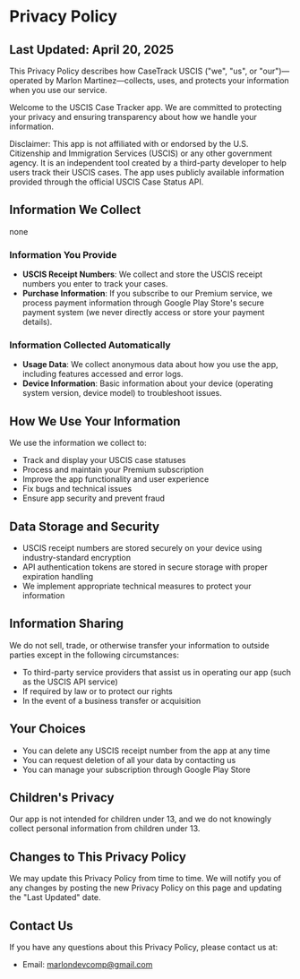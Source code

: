 # Privacy Policy

## Last Updated: April 20, 2025
This Privacy Policy describes how CaseTrack USCIS ("we", "us", or "our")—operated by Marlon Martinez—collects, uses, and protects your information when you use our service.

Welcome to the USCIS Case Tracker app. We are committed to protecting your privacy and ensuring transparency about how we handle your information.

 Disclaimer: This app is not affiliated with or endorsed by the U.S. Citizenship and Immigration Services (USCIS) or any other government agency. It is an independent tool created by a third-party developer to help users track their USCIS cases. The app uses publicly available information provided through the official USCIS Case Status API.

## Information We Collect

none

### Information You Provide

- **USCIS Receipt Numbers**: We collect and store the USCIS receipt numbers you enter to track your cases.
- **Purchase Information**: If you subscribe to our Premium service, we process payment information through Google Play Store's secure payment system (we never directly access or store your payment details).

### Information Collected Automatically

- **Usage Data**: We collect anonymous data about how you use the app, including features accessed and error logs.
- **Device Information**: Basic information about your device (operating system version, device model) to troubleshoot issues.

## How We Use Your Information

We use the information we collect to:

- Track and display your USCIS case statuses
- Process and maintain your Premium subscription
- Improve the app functionality and user experience
- Fix bugs and technical issues
- Ensure app security and prevent fraud

## Data Storage and Security

- USCIS receipt numbers are stored securely on your device using industry-standard encryption
- API authentication tokens are stored in secure storage with proper expiration handling
- We implement appropriate technical measures to protect your information

## Information Sharing

We do not sell, trade, or otherwise transfer your information to outside parties except in the following circumstances:

- To third-party service providers that assist us in operating our app (such as the USCIS API service)
- If required by law or to protect our rights
- In the event of a business transfer or acquisition

## Your Choices

- You can delete any USCIS receipt number from the app at any time
- You can request deletion of all your data by contacting us
- You can manage your subscription through Google Play Store

## Children's Privacy

Our app is not intended for children under 13, and we do not knowingly collect personal information from children under 13.

## Changes to This Privacy Policy

We may update this Privacy Policy from time to time. We will notify you of any changes by posting the new Privacy Policy on this page and updating the "Last Updated" date.

## Contact Us

If you have any questions about this Privacy Policy, please contact us at:

- Email: marlondevcomp@gmail.com

